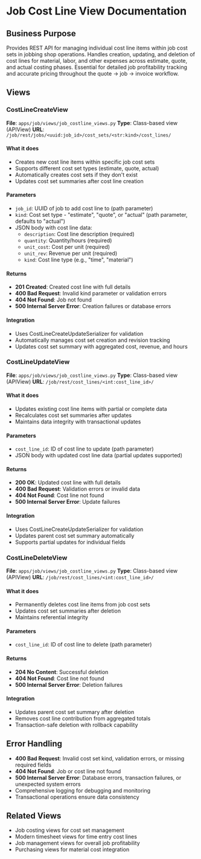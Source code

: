 # Job Cost Line View Documentation

## Business Purpose

Provides REST API for managing individual cost line items within job cost sets in jobbing shop operations. Handles creation, updating, and deletion of cost lines for material, labor, and other expenses across estimate, quote, and actual costing phases. Essential for detailed job profitability tracking and accurate pricing throughout the quote → job → invoice workflow.

## Views

### CostLineCreateView

**File**: `apps/job/views/job_costline_views.py`
**Type**: Class-based view (APIView)
**URL**: `/job/rest/jobs/<uuid:job_id>/cost_sets/<str:kind>/cost_lines/`

#### What it does

- Creates new cost line items within specific job cost sets
- Supports different cost set types (estimate, quote, actual)
- Automatically creates cost sets if they don't exist
- Updates cost set summaries after cost line creation

#### Parameters

- `job_id`: UUID of job to add cost line to (path parameter)
- `kind`: Cost set type - "estimate", "quote", or "actual" (path parameter, defaults to "actual")
- JSON body with cost line data:
  - `description`: Cost line description (required)
  - `quantity`: Quantity/hours (required)
  - `unit_cost`: Cost per unit (required)
  - `unit_rev`: Revenue per unit (required)
  - `kind`: Cost line type (e.g., "time", "material")

#### Returns

- **201 Created**: Created cost line with full details
- **400 Bad Request**: Invalid kind parameter or validation errors
- **404 Not Found**: Job not found
- **500 Internal Server Error**: Creation failures or database errors

#### Integration

- Uses CostLineCreateUpdateSerializer for validation
- Automatically manages cost set creation and revision tracking
- Updates cost set summary with aggregated cost, revenue, and hours

### CostLineUpdateView

**File**: `apps/job/views/job_costline_views.py`
**Type**: Class-based view (APIView)
**URL**: `/job/rest/cost_lines/<int:cost_line_id>/`

#### What it does

- Updates existing cost line items with partial or complete data
- Recalculates cost set summaries after updates
- Maintains data integrity with transactional updates

#### Parameters

- `cost_line_id`: ID of cost line to update (path parameter)
- JSON body with updated cost line data (partial updates supported)

#### Returns

- **200 OK**: Updated cost line with full details
- **400 Bad Request**: Validation errors or invalid data
- **404 Not Found**: Cost line not found
- **500 Internal Server Error**: Update failures

#### Integration

- Uses CostLineCreateUpdateSerializer for validation
- Updates parent cost set summary automatically
- Supports partial updates for individual fields

### CostLineDeleteView

**File**: `apps/job/views/job_costline_views.py`
**Type**: Class-based view (APIView)
**URL**: `/job/rest/cost_lines/<int:cost_line_id>/`

#### What it does

- Permanently deletes cost line items from job cost sets
- Updates cost set summaries after deletion
- Maintains referential integrity

#### Parameters

- `cost_line_id`: ID of cost line to delete (path parameter)

#### Returns

- **204 No Content**: Successful deletion
- **404 Not Found**: Cost line not found
- **500 Internal Server Error**: Deletion failures

#### Integration

- Updates parent cost set summary after deletion
- Removes cost line contribution from aggregated totals
- Transaction-safe deletion with rollback capability

## Error Handling

- **400 Bad Request**: Invalid cost set kind, validation errors, or missing required fields
- **404 Not Found**: Job or cost line not found
- **500 Internal Server Error**: Database errors, transaction failures, or unexpected system errors
- Comprehensive logging for debugging and monitoring
- Transactional operations ensure data consistency

## Related Views

- Job costing views for cost set management
- Modern timesheet views for time entry cost lines
- Job management views for overall job profitability
- Purchasing views for material cost integration
